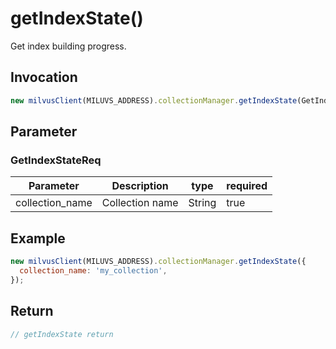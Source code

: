 # getIndexState()
Get index building progress.

## Invocation 
```javascript
new milvusClient(MILUVS_ADDRESS).collectionManager.getIndexState(GetIndexStateReq);
```

## Parameter
### GetIndexStateReq
| Parameter       | Description     | type   | required |
| --------------- | --------------- | ------ | -------- |
| collection_name | Collection name | String | true     |

## Example
```javascript
new milvusClient(MILUVS_ADDRESS).collectionManager.getIndexState({
  collection_name: 'my_collection',
});
```

## Return
```javascript
// getIndexState return
```
